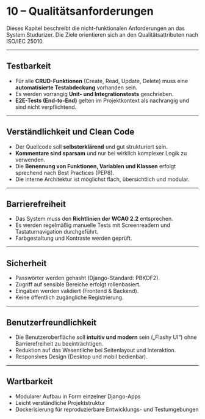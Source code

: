 <!---
Artefakte der Systemdokumentation wurden mithilfe von ChatGPT (OpenAI) erstellt und manuell angepasst
-->
# 10 – Qualitätsanforderungen

Dieses Kapitel beschreibt die nicht-funktionalen Anforderungen an das System Studurizer. Die Ziele orientieren sich an den Qualitätsattributen nach ISO/IEC 25010.

---

## Testbarkeit

- Für alle **CRUD-Funktionen** (Create, Read, Update, Delete) muss eine **automatisierte Testabdeckung** vorhanden sein.
- Es werden vorrangig **Unit- und Integrationstests** geschrieben.
- **E2E-Tests (End-to-End)** gelten im Projektkontext als nachrangig und sind nicht verpflichtend.

---

## Verständlichkeit und Clean Code

- Der Quellcode soll **selbsterklärend** und gut strukturiert sein.
- **Kommentare sind sparsam** und nur bei wirklich komplexer Logik zu verwenden.
- Die **Benennung von Funktionen, Variablen und Klassen** erfolgt sprechend nach Best Practices (PEP8).
- Die interne Architektur ist möglichst flach, übersichtlich und modular.

---

## Barrierefreiheit

- Das System muss den **Richtlinien der WCAG 2.2** entsprechen.
- Es werden regelmäßig manuelle Tests mit Screenreadern und Tastaturnavigation durchgeführt.
- Farbgestaltung und Kontraste werden geprüft.

---

## Sicherheit

- Passwörter werden gehasht (Django-Standard: PBKDF2).
- Zugriff auf sensible Bereiche erfolgt rollenbasiert.
- Eingaben werden validiert (Frontend & Backend).
- Keine öffentlich zugängliche Registrierung.

---

## Benutzerfreundlichkeit

- Die Benutzeroberfläche soll **intuitiv und modern** sein („Flashy UI“) ohne Barrierefreiheit zu beeinträchtigen.
- Reduktion auf das Wesentliche bei Seitenlayout und Interaktion.
- Responsives Design (Desktop und mobil bedienbar).

---

## Wartbarkeit

- Modularer Aufbau in Form einzelner Django-Apps
- Leicht verständliche Projektstruktur
- Dockerisierung für reproduzierbare Entwicklungs- und Testumgebungen
